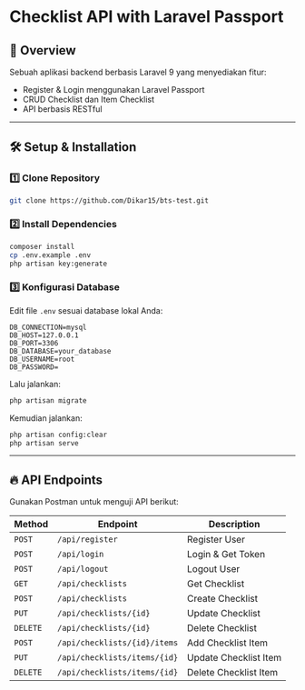 # Checklist API with Laravel Passport

## 📌 Overview
Sebuah aplikasi backend berbasis Laravel 9 yang menyediakan fitur:
- Register & Login menggunakan Laravel Passport
- CRUD Checklist dan Item Checklist
- API berbasis RESTful

---

## 🛠️ Setup & Installation

### 1️⃣ Clone Repository
```sh
git clone https://github.com/Dikar15/bts-test.git
```

### 2️⃣ Install Dependencies
```sh
composer install
cp .env.example .env
php artisan key:generate
```

### 3️⃣ Konfigurasi Database
Edit file `.env` sesuai database lokal Anda:
```
DB_CONNECTION=mysql
DB_HOST=127.0.0.1
DB_PORT=3306
DB_DATABASE=your_database
DB_USERNAME=root
DB_PASSWORD=
```
Lalu jalankan:
```sh
php artisan migrate
```
Kemudian jalankan:
```sh
php artisan config:clear
php artisan serve
```

---

## 🔥 API Endpoints
Gunakan Postman untuk menguji API berikut:

| Method | Endpoint | Description |
|--------|---------|-------------|
| `POST` | `/api/register` | Register User |
| `POST` | `/api/login` | Login & Get Token |
| `POST` | `/api/logout` | Logout User |
| `GET` | `/api/checklists` | Get Checklist |
| `POST` | `/api/checklists` | Create Checklist |
| `PUT` | `/api/checklists/{id}` | Update Checklist |
| `DELETE` | `/api/checklists/{id}` | Delete Checklist |
| `POST` | `/api/checklists/{id}/items` | Add Checklist Item |
| `PUT` | `/api/checklists/items/{id}` | Update Checklist Item |
| `DELETE` | `/api/checklists/items/{id}` | Delete Checklist Item |
